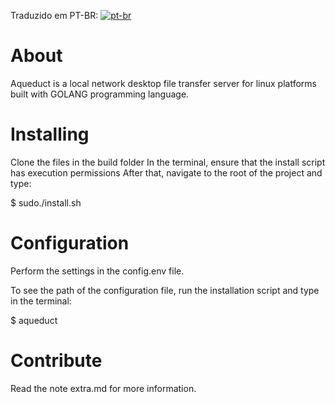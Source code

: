 Traduzido em PT-BR:
[![pt-br](https://img.shields.io/badge/lang-pt--br-green.svg)](https://github.com/Noeeekr/aqueduct/blob/master/README.pt-br.md)

# About
Aqueduct is a local network desktop file transfer server for linux platforms built with GOLANG programming language.

# Installing

Clone the files in the build folder
In the terminal, ensure that the install script has execution permissions
After that, navigate to the root of the project and type:

$ sudo./install.sh

# Configuration
Perform the settings in the config.env file.

To see the path of the configuration file, run the installation script and type in the terminal:

$ aqueduct

# Contribute
Read the note extra.md for more information.
